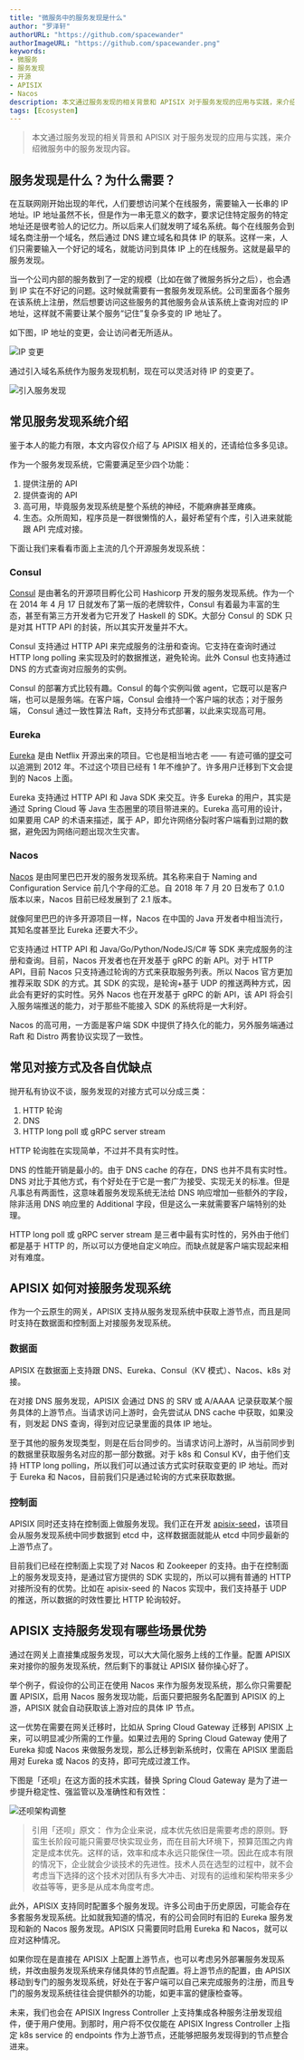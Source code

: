 ```yaml
---
title: "微服务中的服务发现是什么"
author: "罗泽轩"
authorURL: "https://github.com/spacewander"
authorImageURL: "https://github.com/spacewander.png"
keywords: 
- 微服务
- 服务发现
- 开源
- APISIX
- Nacos
description: 本文通过服务发现的相关背景和 APISIX 对于服务发现的应用与实践，来介绍微服务中的服务发现内容。
tags: [Ecosystem]
---
```


> 本文通过服务发现的相关背景和 APISIX 对于服务发现的应用与实践，来介绍微服务中的服务发现内容。

<!--truncate-->

## 服务发现是什么？为什么需要？

在互联网刚开始出现的年代，人们要想访问某个在线服务，需要输入一长串的 IP 地址。IP 地址虽然不长，但是作为一串无意义的数字，要求记住特定服务的特定地址还是很考验人的记忆力。所以后来人们就发明了域名系统。每个在线服务会到域名商注册一个域名，然后通过 DNS 建立域名和具体 IP 的联系。这样一来，人们只需要输入一个好记的域名，就能访问到具体 IP 上的在线服务。这就是最早的服务发现。

当一个公司内部的服务数到了一定的规模（比如在做了微服务拆分之后），也会遇到 IP 实在不好记的问题。这时候就需要有一套服务发现系统。公司里面各个服务在该系统上注册，然后想要访问这些服务的其他服务会从该系统上查询对应的 IP 地址，这样就不需要让某个服务“记住”复杂多变的 IP 地址了。

如下图，IP 地址的变更，会让访问者无所适从。

![IP 变更](https://static.apiseven.com/2022/10/16/634bf34909674.png)

通过引入域名系统作为服务发现机制，现在可以灵活对待 IP 的变更了。

![引入服务发现](https://static.apiseven.com/2022/11/09/636b130c875ca.png)

## 常见服务发现系统介绍

鉴于本人的能力有限，本文内容仅介绍了与 APISIX 相关的，还请给位多多见谅。

作为一个服务发现系统，它需要满足至少四个功能：

1. 提供注册的 API
2. 提供查询的 API
3. 高可用，毕竟服务发现系统是整个系统的神经，不能麻痹甚至瘫痪。
4. 生态。众所周知，程序员是一群很懒惰的人，最好希望有个库，引入进来就能跟 API 完成对接。

下面让我们来看看市面上主流的几个开源服务发现系统：

### Consul

[Consul](https://github.com/hashicorp/consul) 是由著名的开源项目孵化公司 Hashicorp 开发的服务发现系统。作为一个在 2014 年 4 月 17 日就发布了第一版的老牌软件，Consul 有着最为丰富的生态，甚至有第三方开发者为它开发了 Haskell 的 SDK。大部分 Consul 的 SDK 只是对其 HTTP API 的封装，所以其实开发量并不大。

Consul 支持通过 HTTP API 来完成服务的注册和查询。它支持在查询时通过 HTTP long polling 来实现及时的数据推送，避免轮询。此外 Consul 也支持通过 DNS 的方式查询对应服务的实例。

Consul 的部署方式比较有趣。Consul 的每个实例叫做 agent，它既可以是客户端，也可以是服务端。在客户端，Consul 会维持一个客户端的状态；对于服务端， Consul 通过一致性算法 Raft，支持分布式部署，以此来实现高可用。

### Eureka

[Eureka](https://github.com/Netflix/eureka) 是由 Netflix 开源出来的项目。它也是相当地古老 —— 有迹可循的[提交](https://github.com/Netflix/eureka/commit/53939453474e39a8a68236f940c72de043ea20bd)可以追溯到 2012 年。不过这个项目已经有 1 年不维护了。许多用户迁移到下文会提到的 Nacos 上面。

Eureka 支持通过 HTTP API 和 Java SDK 来交互。许多 Eureka 的用户，其实是通过 Spring Cloud 等 Java 生态圈里的项目带进来的。Eureka 高可用的设计，如果要用 CAP 的术语来描述，属于 AP，即允许网络分裂时客户端看到过期的数据，避免因为网络问题出现次生灾害。

### Nacos

[Nacos](https://github.com/alibaba/nacos) 是由阿里巴巴开发的服务发现系统。其名称来自于  Naming and Configuration Service 前几个字母的汇总。自 2018 年 7 月 20 日发布了 0.1.0 版本以来，Nacos 目前已经发展到了 2.1 版本。

就像阿里巴巴的许多开源项目一样，Nacos 在中国的 Java 开发者中相当流行，其知名度甚至比 Eureka 还要大不少。

它支持通过 HTTP API 和 Java/Go/Python/NodeJS/C# 等 SDK 来完成服务的注册和查询。目前，Nacos 开发者也在开发基于 gRPC 的新 API。对于 HTTP API，目前 Nacos 只支持通过轮询的方式来获取服务列表。所以 Nacos 官方更加推荐采取 SDK 的方式。其 SDK 的实现，是轮询+基于 UDP 的推送两种方式，因此会有更好的实时性。另外 Nacos 也在开发基于 gRPC 的新 API，该 API 将会引入服务端推送的能力，对于那些不能接入 SDK 的系统将是一大利好。

Nacos 的高可用，一方面是客户端 SDK 中提供了持久化的能力，另外服务端通过 Raft 和 Distro 两套协议实现了一致性。

## 常见对接方式及各自优缺点

抛开私有协议不谈，服务发现的对接方式可以分成三类：

1. HTTP 轮询
2. DNS
3. HTTP long poll 或 gRPC server stream

HTTP 轮询胜在实现简单，不过并不具有实时性。

DNS 的性能开销是最小的。由于 DNS cache 的存在，DNS 也并不具有实时性。DNS 对比于其他方式，有个好处在于它是一套广为接受、实现无关的标准。但是凡事总有两面性，这意味着服务发现系统无法给 DNS 响应增加一些额外的字段，除非活用 DNS 响应里的 Additional 字段，但是这么一来就需要客户端特别的处理。

HTTP long poll 或 gRPC server stream 是三者中最有实时性的，另外由于他们都是基于 HTTP 的，所以可以方便地自定义响应。而缺点就是客户端实现起来相对有难度。

## APISIX 如何对接服务发现系统

作为一个云原生的网关，APISIX 支持从服务发现系统中获取上游节点，而且是同时支持在数据面和控制面上对接服务发现系统。

### 数据面

APISIX 在数据面上支持跟 DNS、Eureka、Consul（KV 模式）、Nacos、k8s 对接。

在对接 DNS 服务发现，APISIX 会通过 DNS 的 SRV 或 A/AAAA 记录获取某个服务具体的上游节点。当请求访问上游时，会先尝试从 DNS cache 中获取，如果没有，则发起 DNS 查询，得到对应记录里面的具体 IP 地址。

至于其他的服务发现类型，则是在后台同步的。当请求访问上游时，从当前同步到的数据里获取服务名对应的那一部分数据。对于 k8s 和 Consul KV，由于他们支持 HTTP long polling，所以我们可以通过该方式实时获取变更的 IP 地址。而对于 Eureka 和 Nacos，目前我们只是通过轮询的方式来获取数据。

### 控制面

APISIX 同时还支持在控制面上做服务发现。我们正在开发 [apisix-seed](https://github.com/api7/apisix-seed/)，该项目会从服务发现系统中同步数据到 etcd 中，这样数据面就能从 etcd 中同步最新的上游节点了。

目前我们已经在控制面上实现了对 Nacos 和 Zookeeper 的支持。由于在控制面上的服务发现支持，是通过官方提供的 SDK 实现的，所以可以拥有普通的 HTTP 对接所没有的优势。比如在 apisix-seed 的 Nacos 实现中，我们支持基于 UDP 的推送，所以数据的时效性要比 HTTP 轮询较好。

## APISIX 支持服务发现有哪些场景优势

通过在网关上直接集成服务发现，可以大大简化服务上线的工作量。配置 APISIX 来对接你的服务发现系统，然后剩下的事就让 APISIX 替你操心好了。

举个例子，假设你的公司正在使用 Nacos 来作为服务发现系统，那么你只需要配置 APISIX，启用 Nacos 服务发现功能，后面只要把服务名配置到 APISIX 的上游，APISIX 就会自动获取该上游对应的具体 IP 节点。

这一优势在需要在网关迁移时，比如从 Spring Cloud Gateway 迁移到 APISIX 上来，可以明显减少所需的工作量。如果过去用的 Spring Cloud Gateway 使用了 Eureka 抑或 Nacos 来做服务发现，那么迁移到新系统时，仅需在 APISIX 里面启用对 Eureka 或 Nacos 的支持，即可完成过渡工作。 

下图是「还呗」在这方面的技术实践，替换 Spring Cloud Gateway 是为了进一步提升稳定性、强监管以及准确性和有效性：

![还呗架构调整](https://static.apiseven.com/2022/11/09/636b130d299e4.png)

> 引用「还呗」原文：
> 作为企业来说，成本优先依旧是需要考虑的原则。野蛮生长阶段可能只需要尽快实现业务，而在目前大环境下，预算范围之内肯定是成本优先。这样的话，效率和成本永远只能保住一项。因此在成本有限的情况下，企业就会少谈技术的先进性。技术人员在选型的过程中，就不会考虑当下选择的这个技术对团队有多大冲击、对现有的运维和架构带来多少收益等等，更多是从成本角度考虑。

此外，APISIX 支持同时配置多个服务发现。许多公司由于历史原因，可能会存在多套服务发现系统。比如就我知道的情况，有的公司会同时有旧的 Eureka 服务发现和新的 Nacos 服务发现。APISIX 只需要同时启用 Eureka 和 Nacos，就可以应对这种情况。

如果你现在是直接在 APISIX 上配置上游节点，也可以考虑另外部署服务发现系统，并改由服务发现系统来存储具体的节点配置。将上游节点的配置，由 APISIX 移动到专门的服务发现系统，好处在于客户端可以自己来完成服务的注册，而且专门的服务发现系统往往会提供额外的功能，如更丰富的健康检查等。

未来，我们也会在 APISIX Ingress Controller 上支持集成各种服务注册发现组件，便于用户使用。到那时，用户将不仅仅能在 APISIX Ingress Controller 上指定 k8s service 的 endpoints 作为上游节点，还能够把服务发现得到的节点整合进来。

